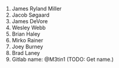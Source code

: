 1. James Ryland Miller
2. Jacob Søgaard 
3. James DeVore
4. Wesley Webb
5. Brian Haley
6. Mirko Rainer
7. Joey Burney
8. Brad Laney
9. Gitlab name: @M3tin1 (TODO: Get name.)
